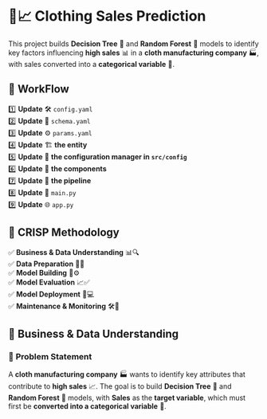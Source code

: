 # 👕📈 Clothing Sales Prediction  

This project builds **Decision Tree** 🌳 and **Random Forest** 🌲 models to identify key factors influencing **high sales** 📊 in a **cloth manufacturing company** 🏭, with sales converted into a **categorical variable** 🎯.  

## 🚀 WorkFlow  
1️⃣ **Update** 🛠️ `config.yaml`  
2️⃣ **Update** 📜 `schema.yaml`  
3️⃣ **Update** ⚙️ `params.yaml`  
4️⃣ **Update** 🏗️ **the entity**  
5️⃣ **Update** 📝 **the configuration manager in `src/config`**  
6️⃣ **Update** 🧩 **the components**  
7️⃣ **Update** 🔄 **the pipeline**  
8️⃣ **Update** 🚀 `main.py`  
9️⃣ **Update** 🌐 `app.py`  

## 📌 **CRISP Methodology**  
✅ **Business & Data Understanding** 📊🔍  
✅ **Data Preparation** 🧹📂  
✅ **Model Building** 🤖⚙️  
✅ **Model Evaluation** 📈✅  
✅ **Model Deployment** 🚀💻  
✅ **Maintenance & Monitoring** 🛠️👀  

## 📂 **Business & Data Understanding**  

### 📌 **Problem Statement**  
A **cloth manufacturing company** 🏭 wants to identify key attributes that contribute to **high sales** 📈. The goal is to build **Decision Tree** 🌳 and **Random Forest** 🌲 models, with **Sales** as the **target variable**, which must first be **converted into a categorical variable** 🎯.  

